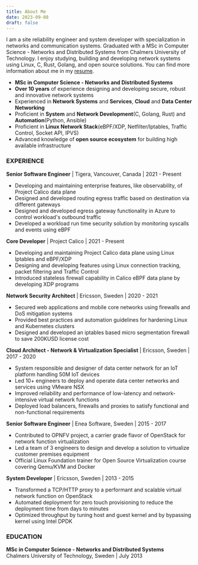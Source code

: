 ```yaml
---
title: About Me
date: 2023-09-08
draft: false
---
```

I am a site reliability engineer and system developer with specialization in networks and communication systems.
Graduated with a MSc in Computer Science - Networks and Distributed Systems from Chalmers University of Technology.
I enjoy studying, building and developing network systems using Linux, C, Rust, Golang, and open source solutions.
You can find more information about me in my [resume](https://drive.google.com/file/d/1HOWM9vcwScF6BEWcyVe9Dp5uQLK8VJUp/view?usp=sharing).

- **MSc in Computer Science - Networks and Distributed Systems**
- **Over 10 years** of experience designing and developing secure, robust and innovative network systems
- Experienced in **Network Systems** and **Services**, **Cloud** and **Data Center Networking**
- Proficient in **System** and **Network Development**(C, Golang, Rust) and **Automation**(Python, Ansible)
- Proficient in **Linux Network Stack**(eBPF/XDP, Netfilter/Iptables, Traffic Control, Socket API, IPVS)
- Advanced knowledge of **open source ecosystem** for building high available infrastructure

### EXPERIENCE
**Senior Software Engineer** | Tigera, Vancouver, Canada | 2021 - Present
- Developing and maintaining enterprise features, like observability, of Project Calico data plane
- Designed and developed routing egress traffic based on destination via different gateways
- Designed and developed egress gateway functionality in Azure to control workload's outbound traffic
- Developed a workload run time security solution by monitoring syscalls and events using eBPF

**Core Developer** | Project Calico | 2021 - Present
- Developing and maintaining Project Calico data plane using Linux Iptables and eBPF/XDP
- Designing and developing features using Linux connection tracking, packet filtering and Traffic Control
- Introduced stateless firewall capability in Calico eBPF data plane by developing XDP programs

**Network Security Architect** | Ericsson, Sweden | 2020 - 2021
- Secured web applications and mobile core networks using firewalls and DoS mitigation systems
- Provided best practices and automation guidelines for hardening Linux and Kubernetes clusters
- Designed and developed an iptables based micro segmentation firewall to save 200KUSD license cost

**Cloud Architect - Network & Virtualization Specialist** | Ericsson, Sweden | 2017 - 2020
- System responsible and designer of data center network for an IoT platform handling 50M IoT devices
- Led 10+ engineers to deploy and operate data center networks and services using VMware NSX
- Improved reliability and performance of low-latency and network-intensive virtual network functions
- Deployed load balancers, firewalls and proxies to satisfy functional and non-functional requirements

**Senior Software Engineer** | Enea Software, Sweden | 2015 - 2017
- Contributed to OPNFV project, a carrier grade flavor of OpenStack for network function virtualization
- Led a team of 3 engineers to design and develop a solution to virtualize customer premises equipment
- Official Linux Foundation trainer for Open Source Virtualization course covering Qemu/KVM and Docker

**System Developer** | Ericsson, Sweden | 2013 - 2015
- Transformed a TCP/HTTP proxy to a performant and scalable virtual network function on OpenStack
- Automated deployment for zero touch provisioning to reduce the deployment time from days to minutes
- Optimized throughput by tuning host and guest kernel and by bypassing kernel using Intel DPDK

### EDUCATION
**MSc in Computer Science - Networks and Distributed Systems**</br>
Chalmers University of Technology, Sweden | July 2013
